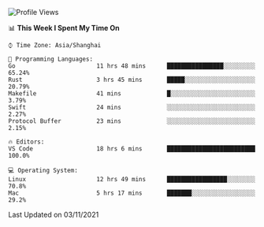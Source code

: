 <!--START_SECTION:waka-->
![Profile Views](http://img.shields.io/badge/Profile%20Views-12-blue)

📊 **This Week I Spent My Time On** 

```text
⌚︎ Time Zone: Asia/Shanghai

💬 Programming Languages: 
Go                       11 hrs 48 mins      ████████████████░░░░░░░░░   65.24% 
Rust                     3 hrs 45 mins       █████░░░░░░░░░░░░░░░░░░░░   20.79% 
Makefile                 41 mins             █░░░░░░░░░░░░░░░░░░░░░░░░   3.79% 
Swift                    24 mins             ░░░░░░░░░░░░░░░░░░░░░░░░░   2.27% 
Protocol Buffer          23 mins             ░░░░░░░░░░░░░░░░░░░░░░░░░   2.15%

🔥 Editors: 
VS Code                  18 hrs 6 mins       █████████████████████████   100.0%

💻 Operating System: 
Linux                    12 hrs 49 mins      █████████████████░░░░░░░░   70.8% 
Mac                      5 hrs 17 mins       ███████░░░░░░░░░░░░░░░░░░   29.2%

```


 Last Updated on 03/11/2021
<!--END_SECTION:waka-->
